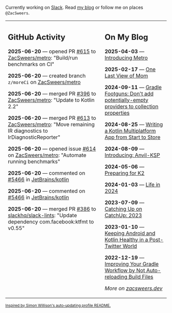 Currently working on [Slack](https://slack.com/). Read [my blog](https://zacsweers.dev/) or follow me on places `@ZacSweers`.

<table><tr><td valign="top" width="60%">

## GitHub Activity
<!-- githubActivity starts -->
**2025-06-20** — opened PR [#615](https://github.com/ZacSweers/metro/pull/615) to [ZacSweers/metro](https://github.com/ZacSweers/metro): "Build/run benchmarks on CI"

**2025-06-20** — created branch `z/moreCi` on [ZacSweers/metro](https://github.com/ZacSweers/metro)

**2025-06-20** — merged PR [#396](https://github.com/ZacSweers/metro/pull/396) to [ZacSweers/metro](https://github.com/ZacSweers/metro): "Update to Kotlin 2.2"

**2025-06-20** — merged PR [#613](https://github.com/ZacSweers/metro/pull/613) to [ZacSweers/metro](https://github.com/ZacSweers/metro): "Move remaining IR diagnostics to IrDiagnosticReporter"

**2025-06-20** — opened issue [#614](https://github.com/ZacSweers/metro/issues/614) on [ZacSweers/metro](https://github.com/ZacSweers/metro): "Automate running benchmarks"

**2025-06-20** — commented on [#5466](https://github.com/JetBrains/kotlin/pull/5466#issuecomment-2992561497) in [JetBrains/kotlin](https://github.com/JetBrains/kotlin)

**2025-06-20** — commented on [#5466](https://github.com/JetBrains/kotlin/pull/5466#issuecomment-2992548618) in [JetBrains/kotlin](https://github.com/JetBrains/kotlin)

**2025-06-20** — merged PR [#386](https://github.com/slackhq/slack-lints/pull/386) to [slackhq/slack-lints](https://github.com/slackhq/slack-lints): "Update dependency com.facebook:ktfmt to v0.55"
<!-- githubActivity ends -->
</td><td valign="top" width="40%">

## On My Blog
<!-- blog starts -->
**2025-04-03** — [Introducing Metro](https://www.zacsweers.dev/introducing-metro/)

**2025-02-17** — [One Last View of Mom](https://www.zacsweers.dev/one-last-view-of-mom/)

**2024-09-11** — [Gradle Footguns: Don't add potentially-empty providers to collection properties](https://www.zacsweers.dev/gradle-footgun-adding-empty-providers-to-collection-properties/)

**2024-08-25** — [Writing a Kotlin Multiplatform App from Start to Store](https://www.zacsweers.dev/writing-a-kotlin-multiplatform-app-from-start-to-store/)

**2024-08-09** — [Introducing: Anvil-KSP](https://www.zacsweers.dev/introducing-anvil-ksp/)

**2024-05-06** — [Preparing for K2](https://www.zacsweers.dev/preparing-for-k2/)

**2024-01-03** — [Life in 2024](https://www.zacsweers.dev/life-in-2024/)

**2023-07-09** — [Catching Up on CatchUp: 2023](https://www.zacsweers.dev/catching-up-on-catchup-2023/)

**2023-01-10** — [Keeping Android and Kotlin Healthy in a Post-Twitter World](https://www.zacsweers.dev/keeping-android-healthy/)

**2022-12-19** — [Improving Your Gradle Workflow by Not Auto-reloading Build Files](https://www.zacsweers.dev/improving-your-workflow-by-not-auto-reloading-build-files/)
<!-- blog ends -->
_More on [zacsweers.dev](https://zacsweers.dev/)_
</td></tr></table>

<sub><a href="https://simonwillison.net/2020/Jul/10/self-updating-profile-readme/">Inspired by Simon Willison's auto-updating profile README.</a></sub>